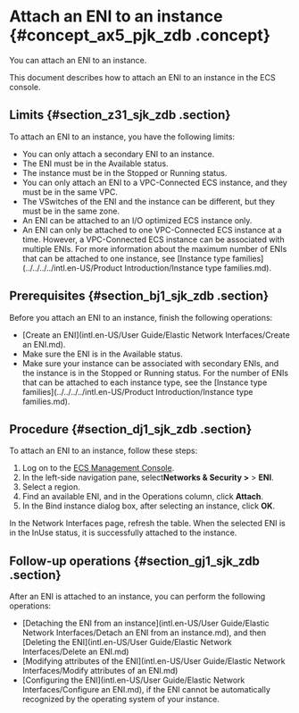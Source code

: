 # Attach an ENI to an instance {#concept_ax5_pjk_zdb .concept}

You can attach an ENI to an instance.

This document describes how to attach an ENI to an instance in the ECS console.

## Limits {#section_z31_sjk_zdb .section}

To attach an ENI to an instance, you have the following limits:

-   You can only attach a secondary ENI to an instance.
-   The ENI must be in the Available status.
-   The instance must be in the Stopped or Running status.
-   You can only attach an ENI to a VPC-Connected ECS instance, and they must be in the same VPC.
-   The VSwitches of the ENI and the instance can be different, but they must be in the same zone.
-   An ENI can be attached to an I/O optimized ECS instance only.
-   An ENI can only be attached to one VPC-Connected ECS instance at a time. However, a VPC-Connected ECS instance can be associated with multiple ENIs. For more information about the maximum number of ENIs that can be attached to one instance, see [Instance type families](../../../../intl.en-US/Product Introduction/Instance type families.md).

## Prerequisites {#section_bj1_sjk_zdb .section}

Before you attach an ENI to an instance, finish the following operations:

-   [Create an ENI](intl.en-US/User Guide/Elastic Network Interfaces/Create an ENI.md).
-   Make sure the ENI is in the Available status.
-   Make sure your instance can be associated with secondary ENIs, and the instance is in the Stopped or Running status. For the number of ENIs that can be attached to each instance type, see the [Instance type families](../../../../intl.en-US/Product Introduction/Instance type families.md).

## Procedure {#section_dj1_sjk_zdb .section}

To attach an ENI to an instance, follow these steps:

1.  Log on to the [ECS Management Console](https://ecs.console.aliyun.com/?spm=a2c4g.11186623.2.9.FNEORG#/home).
2.  In the left-side navigation pane, select**Networks & Security \>** \> **ENI**.
3.  Select a region.
4.  Find an available ENI, and in the Operations column, click **Attach**.
5.  In the Bind instance dialog box, after selecting an instance, click **OK**.

In the Network Interfaces page, refresh the table. When the selected ENI is in the InUse status, it is successfully attached to the instance.

## Follow-up operations {#section_gj1_sjk_zdb .section}

After an ENI is attached to an instance, you can perform the following operations:

-   [Detaching the ENI from an instance](intl.en-US/User Guide/Elastic Network Interfaces/Detach an ENI from an instance.md), and then [Deleting the ENI](intl.en-US/User Guide/Elastic Network Interfaces/Delete an ENI.md)
-   [Modifying attributes of the ENI](intl.en-US/User Guide/Elastic Network Interfaces/Modify attributes of an ENI.md)
-   [Configuring the ENI](intl.en-US/User Guide/Elastic Network Interfaces/Configure an ENI.md), if the ENI cannot be automatically recognized by the operating system of your instance.

